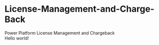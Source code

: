 # License-Management-and-Charge-Back
Power Platform License Management and Chargeback <br>
Hello world!
